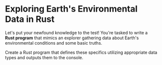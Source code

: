 # Exploring Earth's Environmental Data in Rust

Let's put your newfound knowledge to the test! You're tasked to write a **Rust program** that mimics an explorer gathering data about Earth's environmental conditions and some basic truths.

Create a Rust program that defines these specifics utilizing appropriate data types and outputs them to the console.